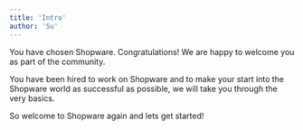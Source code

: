 ```yaml
---
title: 'Intro'
author: 'Su'
---
```


You have chosen Shopware.  Congratulations! We are happy to welcome you as part of the community.

You have been hired to work on Shopware and to make your start into the Shopware world as successful as possible, we will take you through the very basics. 

So welcome to Shopware again and lets get started!
